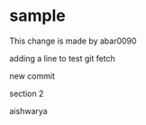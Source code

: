 # sample


This change is made by abar0090

adding a line to test git fetch

new commit

section 2

aishwarya